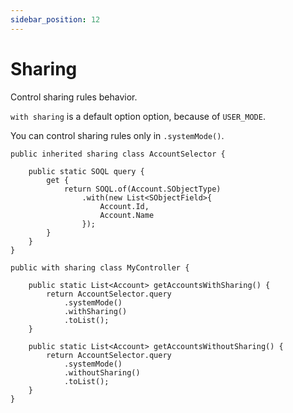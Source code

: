 ```yaml
---
sidebar_position: 12
---
```


# Sharing

Control sharing rules behavior.

`with sharing` is a default option option, because of `USER_MODE`.

You can control sharing rules only in `.systemMode()`.

```apex
public inherited sharing class AccountSelector {

    public static SOQL query {
        get {
            return SOQL.of(Account.SObjectType)
                .with(new List<SObjectField>{
                    Account.Id,
                    Account.Name
                });
        }
    }
}

public with sharing class MyController {

    public static List<Account> getAccountsWithSharing() {
        return AccountSelector.query
            .systemMode()
            .withSharing()
            .toList();
    }

    public static List<Account> getAccountsWithoutSharing() {
        return AccountSelector.query
            .systemMode()
            .withoutSharing()
            .toList();
    }
}
```
